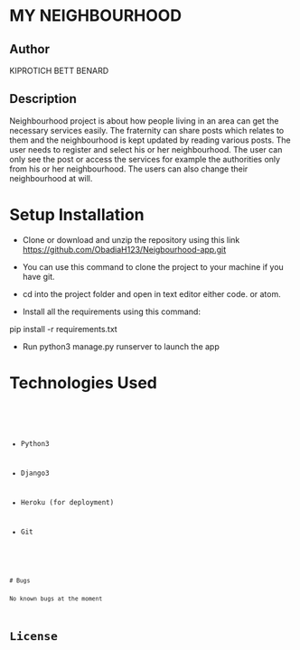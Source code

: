 
# MY NEIGHBOURHOOD


## Author
KIPROTICH BETT BENARD



## Description
Neighbourhood project is about how people living in an area can get the necessary services easily. The fraternity can share posts which relates to them and the neighbourhood is kept updated by reading various posts. The user needs to register and select his or her neighbourhood. The user can only see the post or access the services for example the authorities only from his or her neighbourhood. The users can also change their neighbourhood at will.


# Setup Installation

- Clone or download and unzip the repository using this link https://github.com/ObadiaH123/Neigbourhood-app.git

- You can use this command  to clone the project to your machine if you have git.

- cd into the project folder and open in text editor either code. or atom.

- Install all the requirements using this command:

pip install -r requirements.txt

- Run python3 manage.py runserver to launch the app



# Technologies Used
<precode>
<code>

- Python3

- Django3

- Heroku (for deployment)

- Git
<code>
<precode>
# Bugs

No known bugs at the moment



# License

